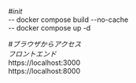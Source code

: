 
*#init*  
 -- docker compose build --no-cache  
 -- docker compose up -d  

*#ブラウザからアクセス*  
 *フロントエンド*  
  https://localhost:3000  
  https://localhost:8000  
